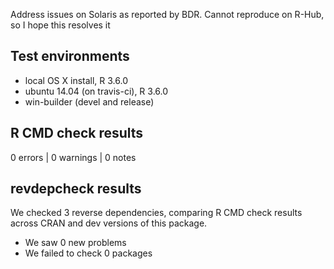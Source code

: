 Address issues on Solaris as reported by BDR. Cannot reproduce on R-Hub, so I 
hope this resolves it

## Test environments
* local OS X install, R 3.6.0
* ubuntu 14.04 (on travis-ci), R 3.6.0
* win-builder (devel and release)

## R CMD check results

0 errors | 0 warnings | 0 notes

## revdepcheck results

We checked 3 reverse dependencies, comparing R CMD check results across CRAN and dev versions of this package.

 * We saw 0 new problems
 * We failed to check 0 packages

